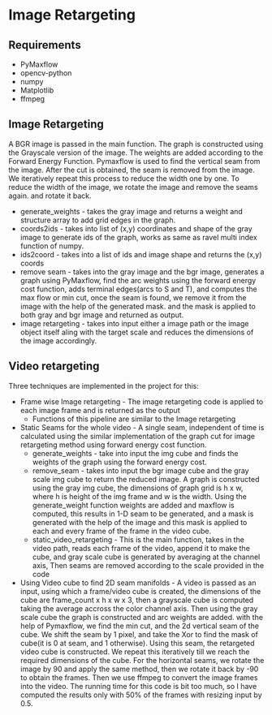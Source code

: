 # Image Retargeting

## Requirements
- PyMaxflow
- opencv-python
- numpy
- Matplotlib
- ffmpeg

## Image Retargeting

A BGR image is passed in the main function. The graph is constructed using the Grayscale version of the image. The weights are added according to the Forward Energy Function. Pymaxflow is used to find the vertical seam from the image. After the cut is obtained, the seam is removed from the image. We iteratively repeat this process to reduce the width one by one. To reduce the width of the image, we rotate the image and remove the seams again. and rotate it back.

- generate_weights - takes the gray image and returns a weight and structure array to add grid edges in the graph.
- coords2ids - takes into list of (x,y) coordinates and shape of the gray image to generate ids of the graph, works as same as ravel multi index function of numpy.
- ids2coord -  takes into a list of ids and image shape and returns the (x,y) coords
- remove seam - takes into the gray image and the bgr image, generates a graph using PyMaxflow, find the arc weights using the forward energy cost function, adds terminal edges(arcs to S and T), and computes the max flow or min cut, once the seam is found, we remove it from the image with the help of the generated mask. and the mask is applied to both gray and bgr image and returned as output.
- image retargeting - takes into input either a image path or the image object itself aling with the target scale and reduces the dimensions of the image accordingly.


## Video retargeting

Three techniques are implemented in the project for this:

- Frame wise Image retargeting - The image retargeting code is applied to each image frame and is returned as the output
  * Functions of this pipeline are similar to the Image retargeting
- Static Seams for the whole video - A single seam, independent of time is calculated using the similar implementation of the graph cut for image retargeting method using forward energy cost function.
  * generate_weights -  take into input the img cube and finds the weights of the graph using the forward energy cost.
  * remove_seam - takes into input the bgr image cube and the gray scale img cube to return the reduced image. A graph is constructed using the gray img cube, the dimensions of graph grid is h x w, where h is height of the img frame and w is the width. Using the generate_weight function weights are added and maxflow is computed, this results in 1-D seam to be generated, and a mask is generated with the help of the image and this mask is applied to each and every frame of the frame in the video cube.
  * static_video_retargeting - This is the main function, takes in the video path, reads each frame of the video, append it to make the cube, and gray scale cube is generated by averaging at the channel axis, Then seams are removed according to the scale provided in the code
- Using Video cube to find 2D seam manifolds - A video is passed as an input, using which a frame/video cube is created, the dimensions of the cube are frame_count x h x w x 3, then a grayscale cube is computed taking the average accross the color channel axis. Then using the gray scale cube the graph is constructed and arc weights are added. with the help of Pymaxflow, we find the min cut, and the 2d vertical seam of the cube. We shift the seam by 1 pixel, and take the Xor to find the mask of cube(it is 0 at seam, and 1 otherwise). Using this seam, the retargeted video cube is constructed. We repeat this iteratively till we reach the required dimensions of the cube. For the horizontal seams, we rotate the image by 90 and apply the same method, then we rotate it back by -90 to obtain the frames. Then we use ffmpeg to convert the image frames into the video. The running time for this code is bit too much, so I have computed the results only with 50% of the frames with resizing input by 0.5.
